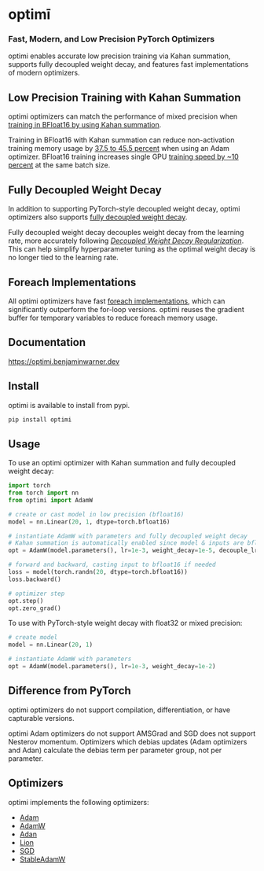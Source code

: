 # optimī

### Fast, Modern, and Low Precision PyTorch Optimizers

optimi enables accurate low precision training via Kahan summation, supports fully decoupled weight decay, and features fast implementations of modern optimizers.

## Low Precision Training with Kahan Summation

optimi optimizers can match the performance of mixed precision when [training in BFloat16 by using Kahan summation](https://optimi.benjaminwarner.dev/kahan_summation).

Training in BFloat16 with Kahan summation can reduce non-activation training memory usage by [37.5 to 45.5 percent](https://optimi.benjaminwarner.dev/kahan_summation/#memory-savings) when using an Adam optimizer. BFloat16 training increases single GPU [training speed by ~10 percent](https://optimi.benjaminwarner.dev/kahan_summation/#training-speedup) at the same batch size.

## Fully Decoupled Weight Decay

In addition to supporting PyTorch-style decoupled weight decay, optimi optimizers also supports [fully decoupled weight decay](https://optimi.benjaminwarner.dev/fully_decoupled_weight_decay).

Fully decoupled weight decay decouples weight decay from the learning rate, more accurately following [*Decoupled Weight Decay Regularization*](https://arxiv.org/abs/1711.05101). This can help simplify hyperparameter tuning as the optimal weight decay is no longer tied to the learning rate.

## Foreach Implementations

All optimi optimizers have fast [foreach implementations](https://optimi.benjaminwarner.dev/foreach), which can significantly outperform the for-loop versions. optimi reuses the gradient buffer for temporary variables to reduce foreach memory usage.

## Documentation

https://optimi.benjaminwarner.dev

## Install

optimi is available to install from pypi.

```bash
pip install optimi
```

## Usage

To use an optimi optimizer with Kahan summation and fully decoupled weight decay:

```python
import torch
from torch import nn
from optimi import AdamW

# create or cast model in low precision (bfloat16)
model = nn.Linear(20, 1, dtype=torch.bfloat16)

# instantiate AdamW with parameters and fully decoupled weight decay
# Kahan summation is automatically enabled since model & inputs are bfloat16
opt = AdamW(model.parameters(), lr=1e-3, weight_decay=1e-5, decouple_lr=True)

# forward and backward, casting input to bfloat16 if needed
loss = model(torch.randn(20, dtype=torch.bfloat16))
loss.backward()

# optimizer step
opt.step()
opt.zero_grad()
```

To use with PyTorch-style weight decay with float32 or mixed precision:

```python
# create model
model = nn.Linear(20, 1)

# instantiate AdamW with parameters
opt = AdamW(model.parameters(), lr=1e-3, weight_decay=1e-2)
```

## Difference from PyTorch

optimi optimizers do not support compilation, differentiation, or have capturable versions.

optimi Adam optimizers do not support AMSGrad and SGD does not support Nesterov momentum. Optimizers which debias updates (Adam optimizers and Adan) calculate the debias term per parameter group, not per parameter.

## Optimizers

optimi implements the following optimizers:

* [Adam](https://optimi.benjaminwarner.dev/optimizers/adam)
* [AdamW](https://optimi.benjaminwarner.dev/optimizers/adamw)
* [Adan](https://optimi.benjaminwarner.dev/optimizers/adan)
* [Lion](https://optimi.benjaminwarner.dev/optimizers/lion)
* [SGD](https://optimi.benjaminwarner.dev/optimizers/sgd)
* [StableAdamW](https://optimi.benjaminwarner.dev/optimizers/stableadamw)